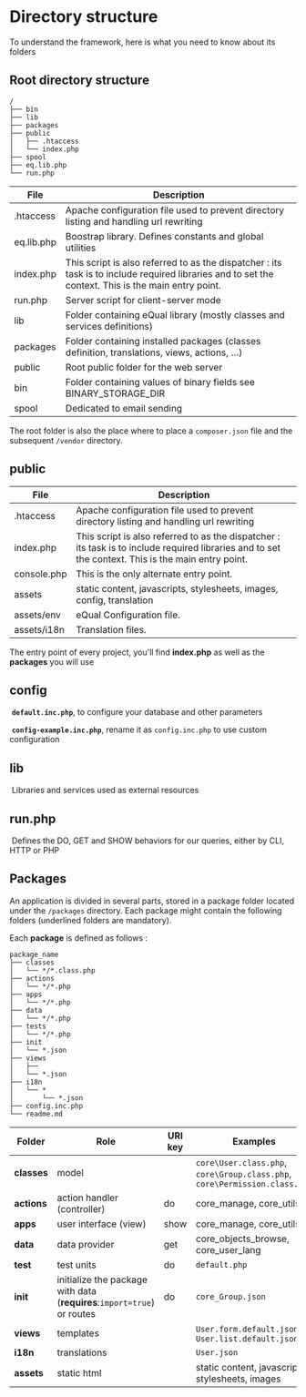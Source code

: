 



# Directory structure

To understand the framework, here is what you need to know about its folders



## Root directory structure

```
/
├── bin
├── lib
├── packages
├── public
│   ├── .htaccess
│   └── index.php
├── spool
├── eq.lib.php
└── run.php
```



| File|  Description |
|-|-|
| .htaccess	        | Apache configuration file  used to prevent directory listing and handling url rewriting |
| eq.lib.php	| Boostrap library. Defines constants and global utilities |
| index.php	        | This script is also referred to as the dispatcher : its task is to include required libraries and to set the context. This is the main entry point.|
| run.php	| Server script for client-server mode|
| lib	        | Folder containing eQual library  (mostly classes and services definitions) |
| packages   | Folder containing installed packages (classes definition, translations, views, actions, …)|
| public   | Root public folder for the web server |
| bin   | Folder containing values of binary fields see BINARY_STORAGE_DIR |
| spool   | Dedicated to email sending |



The root folder is also the place where to place a `composer.json` file and the subsequent `/vendor` directory.

## public

| File        | Description                                                  |
| ----------- | ------------------------------------------------------------ |
| .htaccess   | Apache configuration file  used to prevent directory listing and handling url rewriting |
| index.php   | This script is also referred to as the dispatcher : its task is to include required libraries and to set the context. This is the main entry point. |
| console.php | This is the only alternate entry point.                      |
| assets      | static content, javascripts, stylesheets, images, config, translation |
| assets/env  | eQual Configuration file.                                    |
| assets/i18n | Translation files.                                           |



The entry point of every project, you'll find **index.php** as well as the **packages** you will use



## config

​	**`default.inc.php`**, to configure your database and other parameters

​	**`config-example.inc.php`**, rename it as `config.inc.php` to use custom configuration

## lib

​	Libraries and services used as external resources

## run.php

​	Defines the DO, GET and SHOW behaviors for our queries, either by CLI, HTTP or PHP



## Packages

An application is divided in several parts, stored in a package folder located under the `/packages` directory.
Each package might contain the following folders (underlined folders are mandatory).

Each **package** is defined as follows :

```
package_name
├── classes
│   └── */*.class.php
├── actions
│   └── */*.php
├── apps
│   └── */*.php
├── data
│   └── */*.php
├── tests
│   └── */*.php
├── init
│   └── *.json
├── views
│   ├── 
│   └── *.json
├── i18n
│   └── *
│       └── *.json
├── config.inc.php
└── readme.md
```



| Folder| Role | URI key   |  Examples           |
|-|-|-|---|
| **__classes__**    | model          |                  | `core\User.class.php`, `core\Group.class.php`, `core\Permission.class.php` |
| **actions**    | action handler (controller) | do       | core_manage, core_utils |
| **__apps__**       | user interface (view) | show       | core_manage, core_utils |
| **data**    | data provider | get       | core_objects_browse, core_user_lang |
| **test**    | test units | do | `default.php` |
| **init**    | initialize the package with data (**requires**:`import=true`) or routes | do | `core_Group.json` |
| **__views__**    | templates |        | `User.form.default.json`, `User.list.default.json` |
| **i18n**    | translations |        | `User.json` |
| **assets** | static html |        | static content, javascripts, stylesheets, images |




